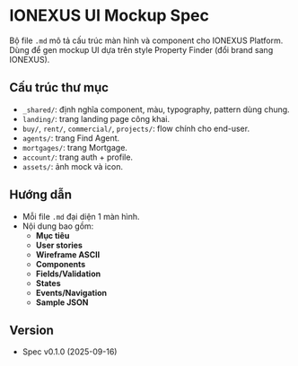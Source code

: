 # IONEXUS UI Mockup Spec

Bộ file `.md` mô tả cấu trúc màn hình và component cho IONEXUS Platform.  
Dùng để gen mockup UI dựa trên style Property Finder (đổi brand sang IONEXUS).

## Cấu trúc thư mục
- `_shared/`: định nghĩa component, màu, typography, pattern dùng chung.  
- `landing/`: trang landing page công khai.  
- `buy/`, `rent/`, `commercial/`, `projects/`: flow chính cho end-user.  
- `agents/`: trang Find Agent.  
- `mortgages/`: trang Mortgage.  
- `account/`: trang auth + profile.  
- `assets/`: ảnh mock và icon.

## Hướng dẫn
- Mỗi file `.md` đại diện 1 màn hình.  
- Nội dung bao gồm:
  - **Mục tiêu**
  - **User stories**
  - **Wireframe ASCII**
  - **Components**
  - **Fields/Validation**
  - **States**
  - **Events/Navigation**
  - **Sample JSON**

## Version
- Spec v0.1.0 (2025-09-16)
